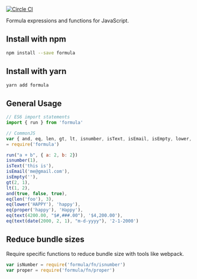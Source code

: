 [![Circle CI](https://circleci.com/gh/formula/formula.svg?style=svg)](https://circleci.com/gh/formula/formula)

Formula expressions and functions for JavaScript.

## Install with npm

```sh
npm install --save formula
```

## Install with yarn

```sh
yarn add formula
```

## General Usage

```js
// ES6 import statements
import { run } from 'formula'

// CommonJS
var { and, eq, len, gt, lt, isnumber, isText, isEmail, isEmpty, lower, proper, text, date}
= require('formula')

run("a + b", { a: 2, b: 2})
isnumber(1),
isText('this is'),
isEmail('me@gmail.com'),
isEmpty(''),
gt(2, 1),
lt(1, 2),
and(true, false, true),
eq(len('foo'), 3),
eq(lower('HAPPY'), 'happy'),
eq(proper('happy'), 'Happy'),
eq(text(4200.00, "$#,###.00"), '$4,200.00'),
eq(text(date(2000, 2, 1), "m-d-yyyy"), '2-1-2000')
```

## Reduce bundle sizes

Require specific functions to reduce bundle size with tools like webpack.

```js
var isNumber = require('formula/fn/isnumber')
var proper = require('formula/fn/proper')
```

